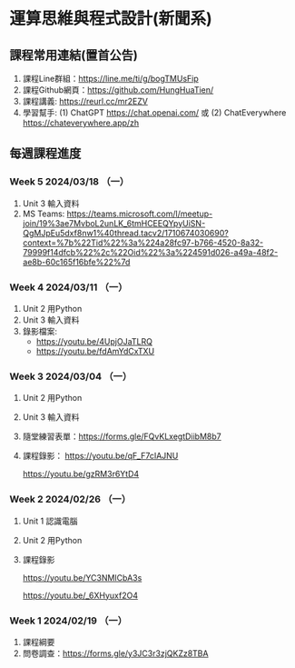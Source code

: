 # 運算思維與程式設計(新聞系)

## 課程常用連結(置首公告)

1. 課程Line群組：https://line.me/ti/g/bogTMUsFip
2. 課程Github網頁：https://github.com/HungHuaTien/
3. 課程講義: https://reurl.cc/mr2EZV
4. 學習幫手: (1) ChatGPT https://chat.openai.com/ 或 (2) ChatEverywhere https://chateverywhere.app/zh

## 每週課程進度

### Week 5 2024/03/18 （一）

1. Unit 3 輸入資料
2. MS Teams: https://teams.microsoft.com/l/meetup-join/19%3ae7MvboL2unLK_6tmHCEEQYpyUiSN-QgMJpEu5dxf8nw1%40thread.tacv2/1710674030690?context=%7b%22Tid%22%3a%224a28fc97-b766-4520-8a32-79999f14dfcb%22%2c%22Oid%22%3a%224591d026-a49a-48f2-ae8b-60c165f16bfe%22%7d

### Week 4 2024/03/11 （一）

1. Unit 2 用Python
2. Unit 3 輸入資料
3. 錄影檔案:
   - https://youtu.be/4UpjOJaTLRQ
   - https://youtu.be/fdAmYdCxTXU

### Week 3 2024/03/04 （一）

1. Unit 2 用Python
2. Unit 3 輸入資料
3. 隨堂練習表單：https://forms.gle/FQvKLxegtDiibM8b7 
4. 課程錄影：
   https://youtu.be/qF_F7cIAJNU
   
   https://youtu.be/gzRM3r6YtD4


### Week 2 2024/02/26 （一）

1. Unit 1 認識電腦
2. Unit 2 用Python
3. 課程錄影
   
   https://youtu.be/YC3NMICbA3s
   
   https://youtu.be/_6XHyuxf2O4
   

### Week 1 2024/02/19 （一）

1. 課程綱要
2. 問卷調查：https://forms.gle/y3JC3r3zjQKZz8TBA

   

